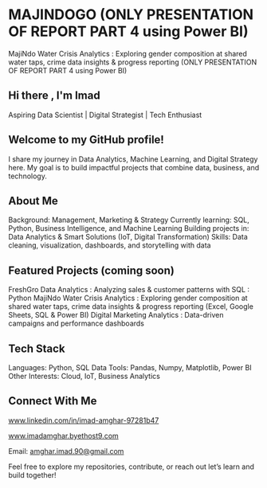# MAJINDOGO (ONLY PRESENTATION OF REPORT PART 4 using Power BI)
MajiNdo Water Crisis Analytics : Exploring gender composition at shared water taps, crime data insights &amp; progress reporting (ONLY PRESENTATION OF REPORT PART 4 using Power BI)

## Hi there , I'm Imad
Aspiring Data Scientist | Digital Strategist | Tech Enthusiast

## Welcome to my GitHub profile!
I share my journey in Data Analytics, Machine Learning, and Digital Strategy here.
My goal is to build impactful projects that combine data, business, and technology.

## About Me
Background: Management, Marketing & Strategy
Currently learning: SQL, Python, Business Intelligence, and Machine Learning
Building projects in: Data Analytics & Smart Solutions (IoT, Digital Transformation)
Skills: Data cleaning, visualization, dashboards, and storytelling with data
## Featured Projects (coming soon)
FreshGro Data Analytics : Analyzing sales & customer patterns with SQL : Python
MajiNdo Water Crisis Analytics : Exploring gender composition at shared water taps, crime data insights & progress reporting (Excel, Google Sheets, SQL & Power BI)
Digital Marketing Analytics : Data-driven campaigns and performance dashboards
## Tech Stack
Languages: Python, SQL
Data Tools: Pandas, Numpy, Matplotlib, Power BI
Other Interests: Cloud, IoT, Business Analytics
## Connect With Me
www.linkedin.com/in/imad-amghar-97281b47

www.imadamghar.byethost9.com

Email: amghar.imad.90@gmail.com

Feel free to explore my repositories, contribute, or reach out let’s learn and build together!
